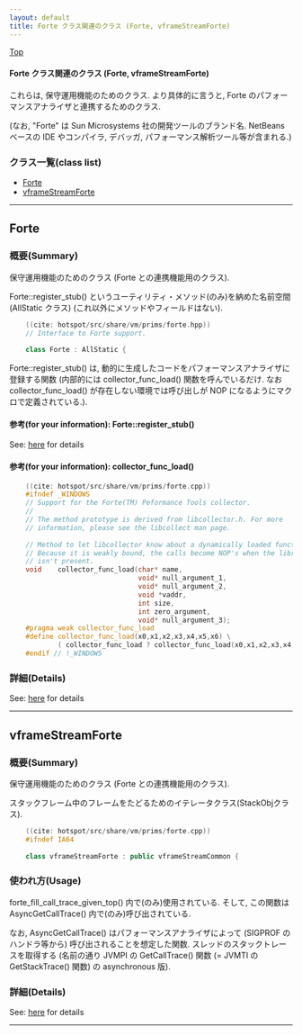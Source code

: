 ```yaml
---
layout: default
title: Forte クラス関連のクラス (Forte, vframeStreamForte)
---
```

[Top](../index.html)

#### Forte クラス関連のクラス (Forte, vframeStreamForte)

これらは, 保守運用機能のためのクラス.
より具体的に言うと, Forte のパフォーマンスアナライザと連携するためのクラス.

(なお, "Forte" は Sun Microsystems 社の開発ツールのブランド名. NetBeans ベースの IDE やコンパイラ, デバッガ, パフォーマンス解析ツール等が含まれる.)


### クラス一覧(class list)

  * [Forte](#no1Hcj5yGz)
  * [vframeStreamForte](#no1c2-bBis)


---
## <a name="no1Hcj5yGz" id="no1Hcj5yGz">Forte</a>

### 概要(Summary)
保守運用機能のためのクラス (Forte との連携機能用のクラス).

Forte::register_stub() というユーティリティ・メソッド(のみ)を納めた名前空間(AllStatic クラス)
(これ以外にメソッドやフィールドはない).


```cpp
    ((cite: hotspot/src/share/vm/prims/forte.hpp))
    // Interface to Forte support.
    
    class Forte : AllStatic {
```

Forte::register_stub() は, 動的に生成したコードをパフォーマンスアナライザに登録する関数
(内部的には collector_func_load() 関数を呼んでいるだけ.
なお collector_func_load() が存在しない環境では呼び出しが NOP になるようにマクロで定義されている.).

#### 参考(for your information): Forte::register_stub()
See: [here](no52482Gk.html) for details
#### 参考(for your information): collector_func_load()

```cpp
    ((cite: hotspot/src/share/vm/prims/forte.cpp))
    #ifndef _WINDOWS
    // Support for the Forte(TM) Peformance Tools collector.
    //
    // The method prototype is derived from libcollector.h. For more
    // information, please see the libcollect man page.
    
    // Method to let libcollector know about a dynamically loaded function.
    // Because it is weakly bound, the calls become NOP's when the library
    // isn't present.
    void    collector_func_load(char* name,
                                void* null_argument_1,
                                void* null_argument_2,
                                void *vaddr,
                                int size,
                                int zero_argument,
                                void* null_argument_3);
    #pragma weak collector_func_load
    #define collector_func_load(x0,x1,x2,x3,x4,x5,x6) \
            ( collector_func_load ? collector_func_load(x0,x1,x2,x3,x4,x5,x6),0 : 0 )
    #endif // !_WINDOWS
```




### 詳細(Details)
See: [here](../doxygen/classForte.html) for details

---
## <a name="no1c2-bBis" id="no1c2-bBis">vframeStreamForte</a>

### 概要(Summary)
保守運用機能のためのクラス (Forte との連携機能用のクラス).

スタックフレーム中のフレームをたどるためのイテレータクラス(StackObjクラス).


```cpp
    ((cite: hotspot/src/share/vm/prims/forte.cpp))
    #ifndef IA64
    
    class vframeStreamForte : public vframeStreamCommon {
```

### 使われ方(Usage)
forte_fill_call_trace_given_top() 内で(のみ)使用されている.
そして, この関数は AsyncGetCallTrace() 内で(のみ)呼び出されている.

なお, AsyncGetCallTrace() はパフォーマンスアナライザによって (SIGPROF のハンドラ等から) 呼び出されることを想定した関数.
スレッドのスタックトレースを取得する
(名前の通り JVMPI の GetCallTrace() 関数 (= JVMTI の GetStackTrace() 関数) の asynchronous 版).




### 詳細(Details)
See: [here](../doxygen/classvframeStreamForte.html) for details

---
